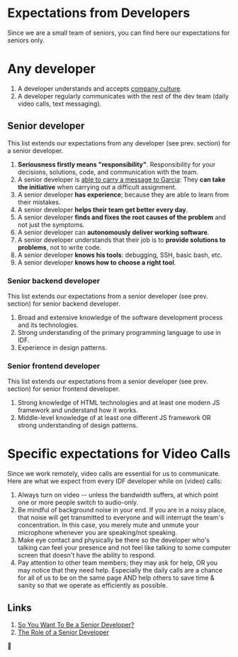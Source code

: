 Expectations from Developers
============================

Since we are a small team of seniors, you can find here our expectations for seniors only.


# Any developer
 1. A developer understands and accepts [company culture](/company/README.md).
 1. A developer regularly communicates with the rest of the dev team (daily video calls, text messaging).


## Senior developer
 This list extends our expectations from any developer (see prev. section) for a senior developer.

 1. **Seriousness firstly means "responsibility"**. Responsibility for your decisions, solutions, code, 
 and communication with the team.
 1. A senior developer is [able to carry a message to Garcia](https://www.ucg.org/beyond-today/the-lesson-of-a-message-to-garcia): 
 They **can take the initiative** when carrying out a difficult assignment.
 1. A senior developer **has experience**; because they are able to learn from their mistakes.
 1. A senior developer **helps their team get better every day**.
 1. A senior developer **finds and fixes the root causes of the problem** and not just the symptoms.
 1. A senior developer can **autonomously deliver working software**.
 1. A senior developer understands that their job is to **provide solutions to problems**, not to write code.
 1. A senior developer **knows his tools**: debugging, SSH, basic bash, etc.
 1. A senior developer **knows how to choose a right tool**.


### Senior backend developer
 This list extends our expectations from a senior developer (see prev. section) for senior backend developer.

 1. Broad and extensive knowledge of the software development process and its technologies.
 1. Strong understanding of the primary programming language to use in IDF.
 1. Experience in design patterns.


### Senior frontend developer
 This list extends our expectations from a senior developer (see prev. section) for senior frontend developer.

 1. Strong knowledge of HTML technologies and at least one modern JS framework and understand how it works.
 1. Middle-level knowledge of at least one different JS framework OR strong understanding of design patterns.

# Specific expectations for Video Calls

 Since we work remotely, video calls are essential for us to communicate. 
 Here are what we expect from every IDF developer while on (video) calls:

 1. Always turn on video -- unless the bandwidth suffers, at which point one or more people switch to audio-only.
 1. Be mindful of background noise in your end. If you are in a noisy place, that noise will get transmitted to everyone 
 and will interrupt the team's concentration. In this case, you merely mute and unmute your microphone 
 whenever you are speaking/not speaking.
 1. Make eye contact and physically be there so the developer who's talking can feel your presence 
 and not feel like talking to some computer screen that doesn't have the ability to respond.
 1. Pay attention to other team members; they may ask for help, OR you may notice that they need help. 
 Especially the daily calls are a chance for all of us to be on the same page AND 
 help others to save time & sanity so that we operate as efficiently as possible.



## Links
 1. [So You Want To Be a Senior Developer?](https://css-tricks.com/want-senior-developer/)
 1. [The Role of a Senior Developer](http://mattbriggs.net/blog/2015/06/01/the-role-of-a-senior-developer/)


🦄
